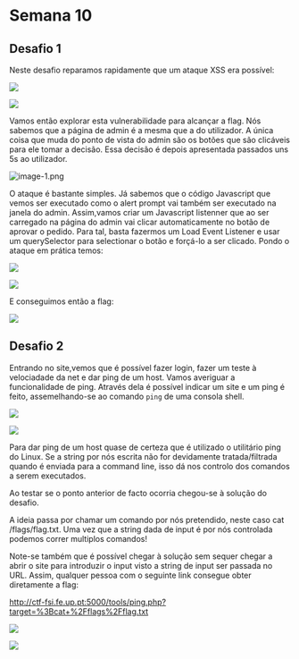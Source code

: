 # Semana 10

## Desafio 1

Neste desafio reparamos rapidamente que um ataque XSS era possível:

![](alert_script.png)

![](alert_result.png)

Vamos então explorar esta vulnerabilidade para alcançar a flag.
Nós sabemos que a página de admin é a mesma que a do utilizador. A única coisa que muda do ponto de vista do admin são os botões que são clicáveis para ele tomar a decisão. Essa decisão é depois apresentada passados uns 5s ao utilizador.

![image-1.png](./image-1.png)

O ataque é bastante simples. Já sabemos que o código Javascript que vemos ser executado como o alert prompt vai também ser executado na janela do admin. Assim,vamos criar um Javascript listenner que ao ser carregado na página do admin vai clicar automaticamente no botão de aprovar o pedido. Para tal, basta fazermos um Load Event Listener e usar um querySelector para selectionar o botão e forçá-lo a ser clicado.
Pondo o ataque em prática temos:

![](script_atack.png)

![](atack_1.png)

E conseguimos então a flag:

![](flag_1.png)

## Desafio 2

Entrando no site,vemos que é possível fazer login, fazer um teste à velociadade da net e dar ping de um host. Vamos averiguar a funcionalidade de ping. Através dela é possível indicar um site e um ping é feito, assemelhando-se ao comando `ping` de uma consola shell.

![](d2_intro.png)

![](d2_ping.png)

Para dar ping de um host quase de certeza que é utilizado o utilitário ping do Linux. Se a string por nós escrita não for devidamente tratada/filtrada quando é enviada para a command line, isso dá nos controlo dos comandos a serem executados.

Ao testar se o ponto anterior de facto ocorria chegou-se à solução do desafio.

A ideia passa por chamar um comando por nós pretendido, neste caso cat /flags/flag.txt. Uma vez que a string dada de input é por nós controlada podemos correr multiplos comandos!

Note-se também que é possível chegar à solução sem sequer chegar a abrir o site para introduzir o input visto a string de input ser passada no URL. Assim, qualquer pessoa com o seguinte link consegue obter diretamente a flag:

http://ctf-fsi.fe.up.pt:5000/tools/ping.php?target=%3Bcat+%2Fflags%2Fflag.txt

![](Desafio2_sem10_exploit.png)

![](Desafio2_sem10.png)
